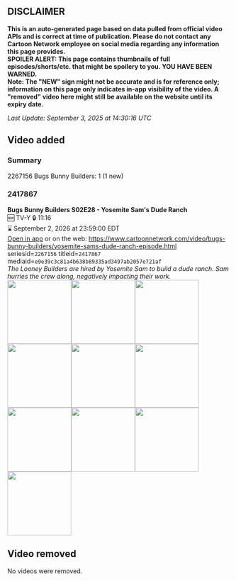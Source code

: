 ## DISCLAIMER
**This is an auto-generated page based on data pulled from official video APIs and is correct at time of publication. Please do not contact any Cartoon Network employee on social media regarding any information this page provides.**  
**SPOILER ALERT: This page contains thumbnails of full episodes/shorts/etc. that might be spoilery to you. YOU HAVE BEEN WARNED.**  
**Note: The "NEW" sign might not be accurate and is for reference only; information on this page only indicates in-app visibility of the video. A "removed" video here might still be available on the website until its expiry date.**  

_Last Update: September 3, 2025 at 14:30:16 UTC_
## Video added
### Summary
2267156 Bugs Bunny Builders: 1 (1 new)  
### 2417867
**Bugs Bunny Builders S02E28 - Yosemite Sam's Dude Ranch**  
🆕 TV-Y 🔒 11:16  
⌛ September 2, 2026 at 23:59:00 EDT  
[Open in app](https://cnvideo.sercomkc.org/redirector.html?type=cnapp&seriesid=1000000000093702&titleid=2417867&mediaid=e9e39c3c81a4b638b89335ad3497ab2057e721af) or on the web: https://www.cartoonnetwork.com/video/bugs-bunny-builders/yosemite-sams-dude-ranch-episode.html  
seriesid=`2267156` titleid=`2417867` mediaid=`e9e39c3c81a4b638b89335ad3497ab2057e721af`  
_The Looney Builders are hired by Yosemite Sam to build a dude ranch. Sam hurries the crew along, negatively impacting their work._  
<a href="https://s3.amazonaws.com/cartoonorchestrator/2417867_001_1280x720.jpg"><img src="https://s3.amazonaws.com/cartoonorchestrator/2417867_001_640x360.jpg" height="144px" /></a><a href="https://s3.amazonaws.com/cartoonorchestrator/2417867_002_1280x720.jpg"><img src="https://s3.amazonaws.com/cartoonorchestrator/2417867_002_640x360.jpg" height="144px" /></a><a href="https://s3.amazonaws.com/cartoonorchestrator/2417867_003_1280x720.jpg"><img src="https://s3.amazonaws.com/cartoonorchestrator/2417867_003_640x360.jpg" height="144px" /></a><a href="https://s3.amazonaws.com/cartoonorchestrator/2417867_004_1280x720.jpg"><img src="https://s3.amazonaws.com/cartoonorchestrator/2417867_004_640x360.jpg" height="144px" /></a><a href="https://s3.amazonaws.com/cartoonorchestrator/2417867_005_1280x720.jpg"><img src="https://s3.amazonaws.com/cartoonorchestrator/2417867_005_640x360.jpg" height="144px" /></a><a href="https://s3.amazonaws.com/cartoonorchestrator/2417867_006_1280x720.jpg"><img src="https://s3.amazonaws.com/cartoonorchestrator/2417867_006_640x360.jpg" height="144px" /></a><a href="https://s3.amazonaws.com/cartoonorchestrator/2417867_007_1280x720.jpg"><img src="https://s3.amazonaws.com/cartoonorchestrator/2417867_007_640x360.jpg" height="144px" /></a><a href="https://s3.amazonaws.com/cartoonorchestrator/2417867_008_1280x720.jpg"><img src="https://s3.amazonaws.com/cartoonorchestrator/2417867_008_640x360.jpg" height="144px" /></a><a href="https://s3.amazonaws.com/cartoonorchestrator/2417867_009_1280x720.jpg"><img src="https://s3.amazonaws.com/cartoonorchestrator/2417867_009_640x360.jpg" height="144px" /></a><a href="https://s3.amazonaws.com/cartoonorchestrator/2417867_010_1280x720.jpg"><img src="https://s3.amazonaws.com/cartoonorchestrator/2417867_010_640x360.jpg" height="144px" /></a>
## Video removed
No videos were removed.  

